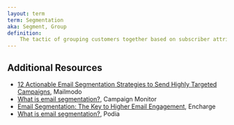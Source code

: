 ```yaml
---
layout: term
term: Segmentation
aka: Segment, Group
definition:
    The tactic of grouping customers together based on subscriber attributes, past actions, or other data points in order to send more highly targeted, personalized campaigns.
---
```


## Additional Resources

- [12 Actionable Email Segmentation Strategies to Send Highly Targeted Campaigns](https://www.mailmodo.com/guides/email-segmentation/), Mailmodo
- [What is email segmentation?](https://www.campaignmonitor.com/resources/knowledge-base/what-is-email-segmentation/), Campaign Monitor
- [Email Segmentation: The Key to Higher Email Engagement](https://encharge.io/email-segmentation/), Encharge
- [What is email segmentation?](https://www.podia.com/articles/email-segmentation), Podia